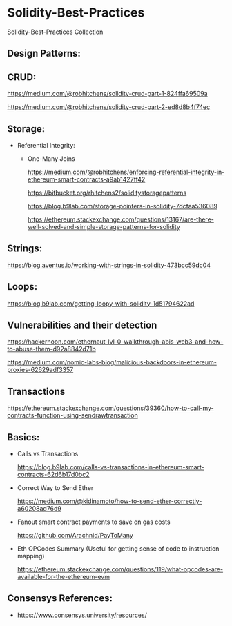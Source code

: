 # Solidity-Best-Practices
Solidity-Best-Practices Collection

## Design Patterns:

## CRUD:

https://medium.com/@robhitchens/solidity-crud-part-1-824ffa69509a

https://medium.com/@robhitchens/solidity-crud-part-2-ed8d8b4f74ec


## Storage:

- Referential Integrity:

   - One-Many Joins

      https://medium.com/@robhitchens/enforcing-referential-integrity-in-ethereum-smart-contracts-a9ab1427ff42

      https://bitbucket.org/rhitchens2/soliditystoragepatterns
      
      https://blog.b9lab.com/storage-pointers-in-solidity-7dcfaa536089
      
      https://ethereum.stackexchange.com/questions/13167/are-there-well-solved-and-simple-storage-patterns-for-solidity

## Strings:

   https://blog.aventus.io/working-with-strings-in-solidity-473bcc59dc04
   
## Loops:

   https://blog.b9lab.com/getting-loopy-with-solidity-1d51794622ad
   
## Vulnerabilities and their detection

   https://hackernoon.com/ethernaut-lvl-0-walkthrough-abis-web3-and-how-to-abuse-them-d92a8842d71b
   
   https://medium.com/nomic-labs-blog/malicious-backdoors-in-ethereum-proxies-62629adf3357
   
## Transactions

   https://ethereum.stackexchange.com/questions/39360/how-to-call-my-contracts-function-using-sendrawtransaction

## Basics:

- Calls vs Transactions

  https://blog.b9lab.com/calls-vs-transactions-in-ethereum-smart-contracts-62d6b17d0bc2

- Correct Way to Send Ether

  https://medium.com/@kidinamoto/how-to-send-ether-correctly-a60208ad76d9

- Fanout smart contract payments to save on gas costs

  https://github.com/Arachnid/PayToMany
  
- Eth OPCodes Summary (Useful for getting sense of code to instruction mapping)

  https://ethereum.stackexchange.com/questions/119/what-opcodes-are-available-for-the-ethereum-evm
  
  
 ## Consensys References:
 
 - https://www.consensys.university/resources/

